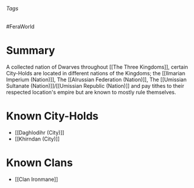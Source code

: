 ###### Tags

#FeraWorld

# Summary
A collected nation of Dwarves throughout [[The Three Kingdoms]], certain City-Holds are located in different nations of the Kingdoms; the [[Ilmarian Imperium (Nation)]], The [[Alrussian Federation (Nation)]], The [[Umissian Sultanate (Nation)]]/[[Umissian Republic (Nation)]] and pay tithes to their respected location's empire but are known to mostly rule themselves.

# Known City-Holds
- [[Daghlodihr (City)]]
- [[Khirndan (City)]]

# Known Clans
- [[Clan Ironmane]]